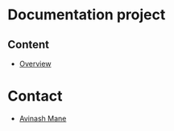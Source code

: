 # Documentation project

## Content
* [Overview](/runpix-docs/overview)

# Contact

* [Avinash Mane](https://avinashmane.github.io/)

